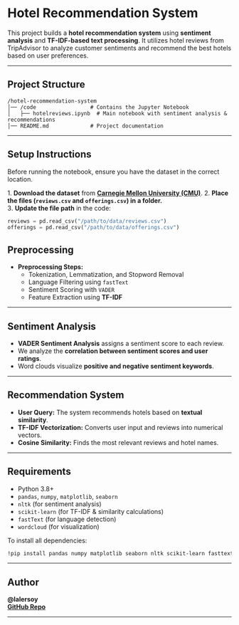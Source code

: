 # Hotel Recommendation System

This project builds a **hotel recommendation system** using **sentiment analysis** and **TF-IDF-based text processing**. It utilizes hotel reviews from TripAdvisor to analyze customer sentiments and recommend the best hotels based on user preferences.

---

## Project Structure
```
/hotel-recommendation-system
│── /code                 # Contains the Jupyter Notebook
│   ├── hotelreviews.ipynb  # Main notebook with sentiment analysis & recommendations
│── README.md             # Project documentation
```

---

## Setup Instructions

Before running the notebook, ensure you have the dataset in the correct location.

1️. **Download the dataset** from **[Carnegie Mellon University (CMU)](https://www.cs.cmu.edu/~jiweil/html/hotel-review.html)**.
2️. **Place the files (`reviews.csv` and `offerings.csv`) in a folder.**  
3️. **Update the file path** in the code:
   ```python
   reviews = pd.read_csv("/path/to/data/reviews.csv")
   offerings = pd.read_csv("/path/to/data/offerings.csv")
```
## Preprocessing
- **Preprocessing Steps:**
  - Tokenization, Lemmatization, and Stopword Removal
  - Language Filtering using `fastText`
  - Sentiment Scoring with `VADER`
  - Feature Extraction using **TF-IDF**

---

## Sentiment Analysis
- **VADER Sentiment Analysis** assigns a sentiment score to each review.
- We analyze the **correlation between sentiment scores and user ratings**.
- Word clouds visualize **positive and negative sentiment keywords**.

---

## Recommendation System
- **User Query:** The system recommends hotels based on **textual similarity**.
- **TF-IDF Vectorization:** Converts user input and reviews into numerical vectors.
- **Cosine Similarity:** Finds the most relevant reviews and hotel names.

---

## Requirements
- Python 3.8+
- `pandas`, `numpy`, `matplotlib`, `seaborn`
- `nltk` (for sentiment analysis)
- `scikit-learn` (for TF-IDF & similarity calculations)
- `fastText` (for language detection)
- `wordcloud` (for visualization)

To install all dependencies:
```bash
!pip install pandas numpy matplotlib seaborn nltk scikit-learn fasttext wordcloud
```

---

## Author
**@lalersoy**  
**[GitHub Repo](https://github.com/lalersoy/hotel-recommendation-system)**  

---

